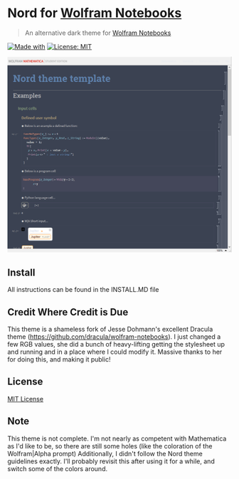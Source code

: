 # Nord for [Wolfram Notebooks](https://www.wolfram.com/notebooks/)
> An alternative dark theme for [Wolfram Notebooks](https://www.wolfram.com/notebooks/)

 [![Made with](https://img.shields.io/static/v1?label=Made%20with&labelColor=gray&message=Wolfram%20Language&color=d21c00&logo=wolfram-language&logoColor=white)](https://www.wolfram.com/language/)
 [![License: MIT](https://img.shields.io/badge/License-MIT-yellow.svg)](https://opensource.org/licenses/MIT)

![Screenshot](./screenshot.png)

## Install
All instructions can be found in the INSTALL.MD file

## Credit Where Credit is Due
This theme is a shameless fork of Jesse Dohmann's excellent Dracula theme (https://github.com/dracula/wolfram-notebooks).
I just changed a few RGB values, she did a bunch of heavy-lifting getting the stylesheet up and running and in a place where I could modify it.
Massive thanks to her for doing this, and making it public!

## License

[MIT License](./LICENSE)

## Note
This theme is not complete.
I'm not nearly as competent with Mathematica as I'd like to be, so there are still some holes (like the coloration of the Wolfram|Alpha prompt)
Additionally, I didn't follow the Nord theme guidelines exactly.
I'll probably revisit this after using it for a while, and switch some of the colors around.
